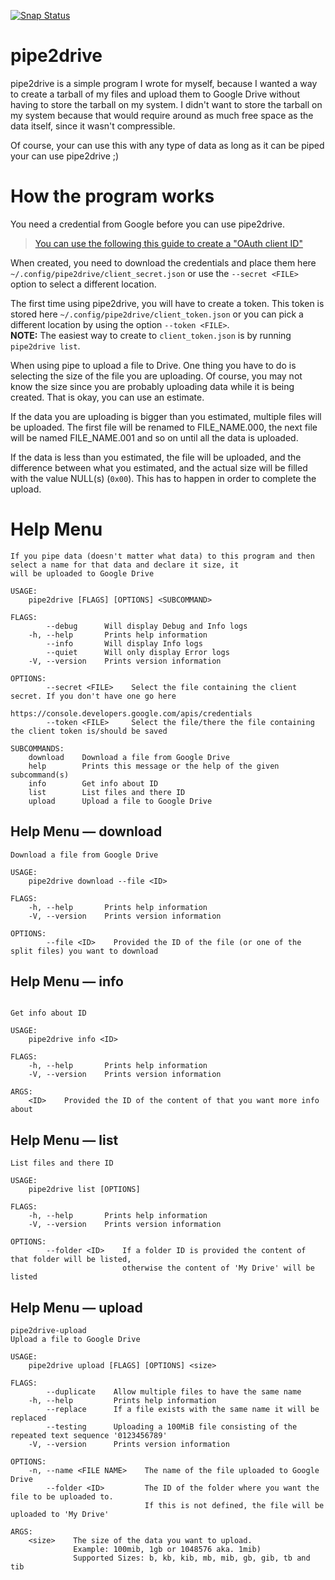 [![Snap Status](https://build.snapcraft.io/badge/dvaerum/pipe2drive.svg)](https://build.snapcraft.io/user/dvaerum/pipe2drive)



# pipe2drive

pipe2drive is a simple program I wrote for myself,
because I wanted a way to create a tarball of my files and upload them to Google Drive without having to store the tarball on my system.
I didn't want to store the tarball on my system because that would require around as much free space as the data itself, since it wasn't compressible.

Of course, your can use this with any type of data as long as it can be piped your can use pipe2drive ;)


# How the program works

You need a credential from Google before you can use pipe2drive.

> [You can use the following this guide to create a "OAuth client ID"](https://developers.google.com/workspace/guides/create-credentials#oauth-client-id)

When created, you need to download the credentials and place them here `~/.config/pipe2drive/client_secret.json` or use the `--secret <FILE>` option to select a different location.

The first time using pipe2drive, you will have to create a token.
This token is stored here `~/.config/pipe2drive/client_token.json` or you can pick a different location by using the option `--token <FILE>`.  
**NOTE:** The easiest way to create to `client_token.json` is by running `pipe2drive list`.

When using pipe to upload a file to Drive. One thing you have to do is selecting the size of the file you are uploading.
Of course, you may not know the size since you are probably uploading data while it is being created.
That is okay, you can use an estimate.

If the data you are uploading is bigger than you estimated, multiple files will be uploaded.
The first file will be renamed to FILE_NAME.000,
the next file will be named FILE_NAME.001 and so on until all the data is uploaded.

If the data is less than you estimated, the file will be uploaded,
and the difference between what you estimated,
and the actual size will be filled with the value NULL(s) (`0x00`).
This has to happen in order to complete the upload.


# Help Menu

```
If you pipe data (doesn't matter what data) to this program and then select a name for that data and declare it size, it
will be uploaded to Google Drive

USAGE:
    pipe2drive [FLAGS] [OPTIONS] <SUBCOMMAND>

FLAGS:
        --debug      Will display Debug and Info logs
    -h, --help       Prints help information
        --info       Will display Info logs
        --quiet      Will only display Error logs
    -V, --version    Prints version information

OPTIONS:
        --secret <FILE>    Select the file containing the client secret. If you don't have one go here
                           https://console.developers.google.com/apis/credentials
        --token <FILE>     Select the file/there the file containing the client token is/should be saved

SUBCOMMANDS:
    download    Download a file from Google Drive
    help        Prints this message or the help of the given subcommand(s)
    info        Get info about ID
    list        List files and there ID
    upload      Upload a file to Google Drive

```


## Help Menu — download

```
Download a file from Google Drive

USAGE:
    pipe2drive download --file <ID>

FLAGS:
    -h, --help       Prints help information
    -V, --version    Prints version information

OPTIONS:
        --file <ID>    Provided the ID of the file (or one of the split files) you want to download

```


## Help Menu — info

```

Get info about ID

USAGE:
    pipe2drive info <ID>

FLAGS:
    -h, --help       Prints help information
    -V, --version    Prints version information

ARGS:
    <ID>    Provided the ID of the content of that you want more info about

```


## Help Menu — list

```
List files and there ID

USAGE:
    pipe2drive list [OPTIONS]

FLAGS:
    -h, --help       Prints help information
    -V, --version    Prints version information

OPTIONS:
        --folder <ID>    If a folder ID is provided the content of that folder will be listed,
                         otherwise the content of 'My Drive' will be listed

```


## Help Menu — upload

```
pipe2drive-upload
Upload a file to Google Drive

USAGE:
    pipe2drive upload [FLAGS] [OPTIONS] <size>

FLAGS:
        --duplicate    Allow multiple files to have the same name
    -h, --help         Prints help information
        --replace      If a file exists with the same name it will be replaced
        --testing      Uploading a 100MiB file consisting of the repeated text sequence '0123456789'
    -V, --version      Prints version information

OPTIONS:
    -n, --name <FILE NAME>    The name of the file uploaded to Google Drive
        --folder <ID>         The ID of the folder where you want the file to be uploaded to.
                              If this is not defined, the file will be uploaded to 'My Drive'

ARGS:
    <size>    The size of the data you want to upload.
              Example: 100mib, 1gb or 1048576 aka. 1mib)
              Supported Sizes: b, kb, kib, mb, mib, gb, gib, tb and tib
```
